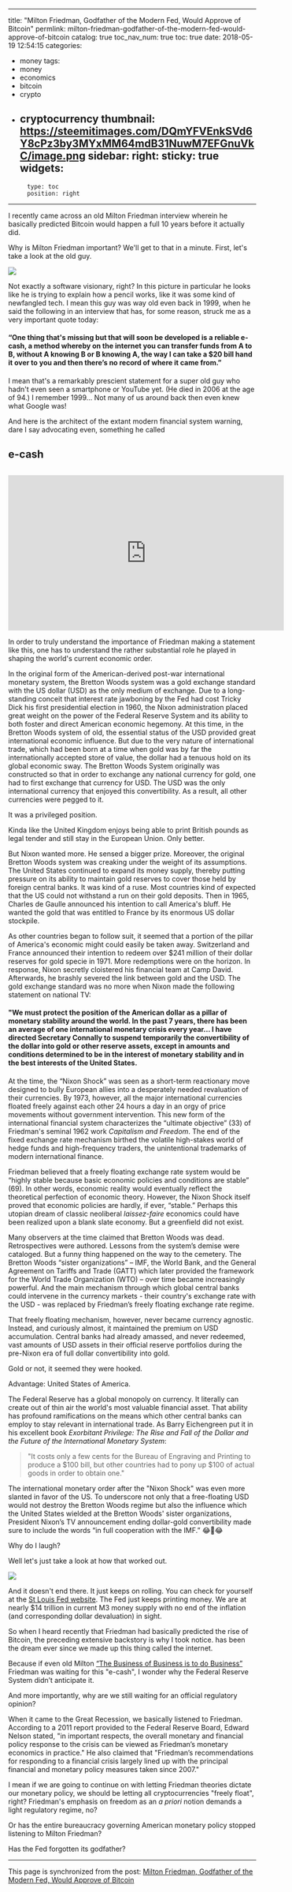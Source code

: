 
---
title: "Milton Friedman, Godfather of the Modern Fed, Would Approve of Bitcoin"
permlink: milton-friedman-godfather-of-the-modern-fed-would-approve-of-bitcoin
catalog: true
toc_nav_num: true
toc: true
date: 2018-05-19 12:54:15
categories:
- money
tags:
- money
- economics
- bitcoin
- crypto
- cryptocurrency
thumbnail: https://steemitimages.com/DQmYFVEnkSVd6Y8cPz3by3MYxMM64mdB31NuwM7EFGnuVkC/image.png
sidebar:
    right:
        sticky: true
widgets:
    -
        type: toc
        position: right
---


I recently came across an old Milton Friedman interview wherein he basically predicted Bitcoin would happen a full 10 years before it actually did.

Why is Milton Friedman important? We'll get to that in a minute. First, let's take a look at the old guy.

![](https://steemitimages.com/DQmYFVEnkSVd6Y8cPz3by3MYxMM64mdB31NuwM7EFGnuVkC/image.png)

Not exactly a software visionary, right? In this picture in particular he looks like he is trying to explain how a pencil works, like it was some kind of newfangled tech. I mean this guy was way old even back in 1999, when he said the following in an interview that has, for some reason, struck me as a very important quote today:

#### “One thing that's missing but that will soon be developed is a reliable e-cash, a method whereby on the internet you can transfer funds from A to B, without A knowing B or B knowing A, the way I can take a $20 bill hand it over to you and then there’s no record of where it came from.” 
####

I mean that's a remarkably prescient statement for a super old guy who hadn't even seen a smartphone or YouTube yet. (He died in 2006 at the age of 94.) I remember 1999... Not many of us around back then even knew what Google was!

And here is the architect of the extant modern financial system warning, dare I say advocating even, something he called
## e-cash
##

<iframe width="560" height="315" src="https://www.youtube.com/embed/tsJk2VtgUKI" frameborder="0" allow="autoplay; encrypted-media" allowfullscreen></iframe>

In order to truly understand the importance of Friedman making a statement like this, one has to understand the rather substantial role he played in shaping the world's current economic order.

In the original form of the American-derived post-war international monetary system, the Bretton Woods system was a gold exchange standard with the US dollar (USD) as the only medium of exchange. Due to a long-standing conceit that interest rate jawboning by the Fed had cost Tricky Dick his first presidential election in 1960, the Nixon administration placed great weight on the power of the Federal Reserve System and its ability to both foster and direct American economic hegemony. At this time, in the Bretton Woods system of old, the essential status of the USD provided great international economic influence. But due to the very nature of international trade, which had been born at a time when gold was by far the internationally accepted store of value, the dollar had a tenuous hold on its global economic sway. The Bretton Woods System originally was constructed so that in order to exchange any national currency for gold, one had to first exchange that currency for USD. The USD was the only international currency that enjoyed this convertibility. As a result, all other currencies were pegged to it.

It was a privileged position.

Kinda like the United Kingdom enjoys being able to print British pounds as legal tender and still stay in the European Union. Only better.

But Nixon wanted more. He sensed a bigger prize. Moreover, the original Bretton Woods system was creaking under the weight of its assumptions. The United States continued to expand its money supply, thereby putting pressure on its ability to maintain gold reserves to cover those held by foreign central banks. It was kind of a ruse. Most countries kind of expected that the US could not withstand a run on their gold deposits. Then in 1965, Charles de Gaulle announced his intention to call America's bluff. He wanted the gold that was entitled to France by its enormous US dollar stockpile.

As other countries began to follow suit, it seemed that a portion of the pillar of America's economic might could easily be taken away. Switzerland and France announced their intention to redeem over $241 million of their dollar reserves for gold specie in 1971. More redemptions were on the horizon. In response, Nixon secretly cloistered his financial team at Camp David. Afterwards, he brashly severed the link between gold and the USD. The gold exchange standard was no more when Nixon made the following statement on national TV:

#### "We must protect the position of the American dollar as a pillar of monetary stability around the world. In the past 7 years, there has been an average of one international monetary crisis every year... I have directed Secretary Connally to suspend temporarily the convertibility of the dollar into gold or other reserve assets, except in amounts and conditions determined to be in the interest of monetary stability and in the best interests of the United States.
####

At the time, the “Nixon Shock” was seen as a short-term reactionary move designed to bully European allies into a desperately needed revaluation of their currencies. By 1973, however, all the major international currencies floated freely against each other 24 hours a day in an orgy of price movements without government intervention. This new form of the international financial system characterizes the “ultimate objective” (33) of Friedman's seminal 1962 work *Capitalism and Freedom*. The end of the fixed exchange rate mechanism birthed the volatile high-stakes world of hedge funds and high-frequency traders, the unintentional trademarks of modern international finance. 

Friedman believed that a freely floating exchange rate system would be “highly stable because basic economic policies and conditions are stable” (69). In other words, economic reality would eventually reflect the theoretical perfection of economic theory. However, the Nixon Shock itself proved that economic policies are hardly, if ever, “stable.” Perhaps this utopian dream of classic neoliberal *laissez-faire* economics could have been realized upon a blank slate economy. But a greenfield did not exist.

Many observers at the time claimed that Bretton Woods was dead. Retrospectives were authored. Lessons from the system’s demise were cataloged. But a funny thing happened on the way to the cemetery. The Bretton Woods “sister organizations” – IMF, the World Bank, and the General Agreement on Tariffs and Trade (GATT) which later provided the framework for the World Trade Organization (WTO) – over time became increasingly powerful. And the main mechanism through which global central banks could intervene in the currency markets - their country's exchange rate with the USD - was replaced by Friedman’s freely floating exchange rate regime.

That freely floating mechanism, however, never became currency agnostic. Instead, and curiously almost, it maintained the premium on USD accumulation. Central banks had already amassed, and never redeemed, vast amounts of USD assets in their official reserve portfolios during the pre-Nixon era of full dollar convertibility into gold.

Gold or not, it seemed they were hooked.

Advantage: United States of America.

The Federal Reserve has a global monopoly on currency. It literally can create out of thin air the world's most valuable financial asset. That ability has profound ramifications on the means which other central banks can employ to stay relevant in international trade. As Barry Eichengreen put it in his excellent book *Exorbitant Privilege: The Rise and Fall of the Dollar and the Future of the International Monetary System*:

> "It costs only a few cents for the Bureau of Engraving and Printing to produce a $100 bill, but other countries had to pony up $100 of actual goods in order to obtain one."

The international monetary order after the "Nixon Shock" was even more slanted in favor of the US. To underscore not only that a free-floating USD would not destroy the Bretton Woods regime but also the influence which the United States wielded at the Bretton Woods' sister organizations, President Nixon’s TV announcement ending dollar-gold convertibility made sure to include the words “in full cooperation with the IMF.” 😂🤣😂

Why do I laugh?

Well let's just take a look at how that worked out.

![](https://steemitimages.com/DQmNkstRMiNFvmxSX5DSGAUwhsEkDB4iM7jhjcvAw9rv1n7/image.png)

And it doesn't end there. It just keeps on rolling. You can check for yourself at the [St Louis Fed website](https://fred.stlouisfed.org/series/MABMM301USM189S). The Fed just keeps printing money. We are at nearly $14 trillion in current M3 money supply with no end of the inflation (and corresponding dollar devaluation) in sight.

So when I heard recently that Friedman had basically predicted the rise of Bitcoin, the preceding extensive backstory is why I took notice. has been the dream ever since we made up this thing called the internet.

Because if even old Milton [“The Business of Business is to do Business”](https://www.colorado.edu/studentgroups/libertarians/issues/friedman-soc-resp-business.html) Friedman was waiting for this "e-cash", I wonder why the Federal Reserve System didn’t anticipate it.

And more importantly, why are we still waiting for an official regulatory opinion?

When it came to the Great Recession, we basically listened to Friedman. According to a 2011 report provided to the Federal Reserve Board, Edward Nelson stated, "in important respects, the overall monetary and financial policy response to the crisis can be viewed as Friedman’s monetary economics in practice." He also claimed that "Friedman’s recommendations for responding to a financial crisis largely lined up with the principal financial and monetary policy measures taken since 2007." 

I mean if we are going to continue on with letting Friedman theories dictate our monetary policy, we should be letting all cryptocurrencies "freely float", right? Friedman's emphasis on freedom as an *a priori* notion demands a light regulatory regime, no?

Or has the entire bureaucracy governing American monetary policy stopped listening to Milton Friedman?

Has the Fed forgotten its godfather?

- - -

This page is synchronized from the post: [Milton Friedman, Godfather of the Modern Fed, Would Approve of Bitcoin](https://steemit.com/@shanghaipreneur/milton-friedman-godfather-of-the-modern-fed-would-approve-of-bitcoin)
